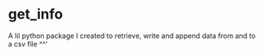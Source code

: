 # get_info
 A lil python package I created to retrieve, write and append data from and to a csv file ^^'

